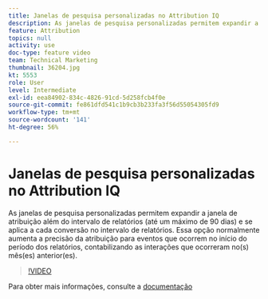 ```yaml
---
title: Janelas de pesquisa personalizadas no Attribution IQ
description: As janelas de pesquisa personalizadas permitem expandir a janela de atribuição além do intervalo de relatórios (até um máximo de 90 dias) e se aplica a cada conversão no intervalo de relatórios. Essa opção normalmente aumenta a precisão da atribuição para eventos que ocorrem no início do período dos relatórios, contabilizando as interações que ocorreram no(s) mês(es) anterior(es).
feature: Attribution
topics: null
activity: use
doc-type: feature video
team: Technical Marketing
thumbnail: 36204.jpg
kt: 5553
role: User
level: Intermediate
exl-id: eea84902-834c-4826-91cd-5d258fcb4f0e
source-git-commit: fe861dfd541c1b9cb3b233fa3f56d55054305fd9
workflow-type: tm+mt
source-wordcount: '141'
ht-degree: 56%

---
```


# Janelas de pesquisa personalizadas no Attribution IQ

As janelas de pesquisa personalizadas permitem expandir a janela de atribuição além do intervalo de relatórios (até um máximo de 90 dias) e se aplica a cada conversão no intervalo de relatórios. Essa opção normalmente aumenta a precisão da atribuição para eventos que ocorrem no início do período dos relatórios, contabilizando as interações que ocorreram no(s) mês(es) anterior(es).

>[!VIDEO](https://video.tv.adobe.com/v/36204/?quality=12&learn=on)

Para obter mais informações, consulte a [documentação](https://experienceleague.adobe.com/docs/analytics/analyze/analysis-workspace/attribution/models.html?lang=pt-BR#lookback-windows)
